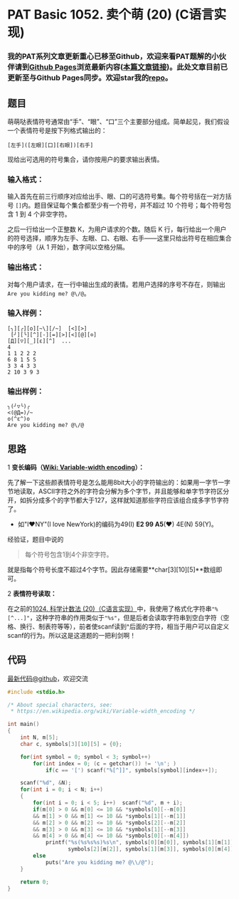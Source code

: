 # PAT Basic 1052. 卖个萌 (20) (C语言实现)

### 我的PAT系列文章更新重心已移至Github，欢迎来看PAT题解的小伙伴请到[Github Pages](https://oliverlew.github.io/PAT)浏览最新内容([本篇文章链接](https://oliverlew.github.io/PAT/Basic/1052.html))。此处文章目前已更新至与Github Pages同步。欢迎star我的[repo](https://github.com/OliverLew/PAT)。

## 题目

萌萌哒表情符号通常由“手”、“眼”、“口”三个主要部分组成。简单起见，我们假设一个表情符号是按下列格式输出的：

    
    
    [左手]([左眼][口][右眼])[右手]
    

现给出可选用的符号集合，请你按用户的要求输出表情。

### 输入格式：

输入首先在前三行顺序对应给出手、眼、口的可选符号集。每个符号括在一对方括号 `[]`内。题目保证每个集合都至少有一个符号，并不超过 10
个符号；每个符号包含 1 到 4 个非空字符。

之后一行给出一个正整数 K，为用户请求的个数。随后 K
行，每行给出一个用户的符号选择，顺序为左手、左眼、口、右眼、右手——这里只给出符号在相应集合中的序号（从 1 开始），数字间以空格分隔。

### 输出格式：

对每个用户请求，在一行中输出生成的表情。若用户选择的序号不存在，则输出 `Are you kidding me? @\/@`。

### 输入样例：

    
    
    [╮][╭][o][~\][/~]  [<][>]
     [╯][╰][^][-][=][>][<][@][⊙]
    [Д][▽][_][ε][^]  ...
    4
    1 1 2 2 2
    6 8 1 5 5
    3 3 4 3 3
    2 10 3 9 3
    

### 输出样例：

    
    
    ╮(╯▽╰)╭
    <(@Д=)/~
    o(^ε^)o
    Are you kidding me? @\/@
    



## 思路


1 **变长编码（[Wiki: Variable-width encoding](https://en.wikipedia.org/wiki/Variable-width_encoding)）：**

先了解一下这些颜表情符号是怎么能用8bit大小的字符输出的：如果用一字节一字节地读取，ASCII字符之外的字符会分解为多个字节，并且能够和单字节字符区分开，如拆分成多个的字节都大于127，这样就知道那些字符应该组合成多字节字符了。
- 如"I♥NY"(I love NewYork)的编码为49(I) **E2 99 A5**(♥) 4E(N) 59(Y)。

经验证，题目中说的
> 每个符号包含1到4个非空字符。

就是指每个符号长度不超过4个字节。因此存储需要**char[3][10][5]**数组即可。

2 **表情符号读取：**

在之前的[1024. 科学计数法 (20)（C语言实现）](http://www.jianshu.com/p/ba0282bb87a0)中，我使用了格式化字符串```"%[^...]"```，这种字符串的作用类似于`"%s"`，但是后者会读取字符串到空白字符（空格、换行、制表符等等），前者使scanf读到^后面的字符，相当于用户可以自定义scanf的行为。所以这是这道题的一把利剑啊！

## 代码

[最新代码@github](https://github.com/OliverLew/PAT/blob/master/PATBasic/1052.c)，欢迎交流
```c
#include <stdio.h>

/* About special characters, see:
 * https://en.wikipedia.org/wiki/Variable-width_encoding */

int main()
{
    int N, m[5];
    char c, symbols[3][10][5] = {0};

    for(int symbol = 0; symbol < 3; symbol++)
        for(int index = 0; (c = getchar()) != '\n'; )
            if(c == '[') scanf("%[^]]", symbols[symbol][index++]);

    scanf("%d", &N);
    for(int i = 0; i < N; i++)
    {
        for(int i = 0; i < 5; i++)  scanf("%d", m + i);
        if(m[0] > 0 && m[0] <= 10 && *symbols[0][--m[0]]
        && m[1] > 0 && m[1] <= 10 && *symbols[1][--m[1]]
        && m[2] > 0 && m[2] <= 10 && *symbols[2][--m[2]]
        && m[3] > 0 && m[3] <= 10 && *symbols[1][--m[3]]
        && m[4] > 0 && m[4] <= 10 && *symbols[0][--m[4]])
            printf("%s(%s%s%s)%s\n", symbols[0][m[0]], symbols[1][m[1]],
                   symbols[2][m[2]], symbols[1][m[3]], symbols[0][m[4]]);
        else
            puts("Are you kidding me? @\\/@");
    }

    return 0;
}
```